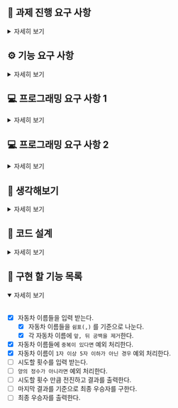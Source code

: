## 🏁 과제 진행 요구 사항

<details>
<summary>자세히 보기</summary>

<br/>

- 미션은 과제를 포크하고 클론하는 것으로 시작한다.

- 기능을 구현하기 전 `README.md` 에 구현 할 기능 목록을 정리하여 추가한다.
- Git의 커밋 단위는 앞 단계에서 `README.md`에 정리한 기능 목록 단위로 추가한다.

</details>

## ⚙️ 기능 요구 사항

<details>
<summary>자세히 보기</summary>

<br/>

> **초간단 자동차 경주 게임을 구현한다.**

- 주어진 횟수 동안 n대의 자동차는 `전진` 또는 `멈출 수` 있다.

- 각 자동차에 이름을 부여할 수 있다. 전진하는 자동차를 출력할 때 이름을 같이 출력한다.
- 각 자동차에 이름은 `쉼표(,)`를 기준으로 구분하며 `이름은 5자이하만 가능`하다.
- 사용자는 몇 번의 이동을 할 것인지 입력할 수 있어야 한다.
- 전진하는 조건은 `0에서 9 사이에서 무작위 값`을 구한 후 그 값이 `4 이상`일 경우이다.
- 게임을 완료한 후 누가 우승했는지 알려준다. 우승자는 `한 명 이상`일 수 있다.
  - 우승자가 `여러 명일 경우 쉼표(,)를 이용`하여 구분한다.
- 사용자가 잘못된 값을 입력할 경우 `[ERROR]` 로 시작하는 메세지와 함께 `Error`를 발생시킨 후 애플리케이션은 종료되어야 한다.

### 📸 입출력 요구 사항

**[입력]**

- 경주할 자동차 이름(이름은 쉼표(,) 기준으로 구분)
- 시도할 횟수

**[출력]**

- 차수별 실행 결과
- 단독 우승자 안내 문구
- 공동 우승자 안내 문구

**실행 결과 예시**

```tsx
경주할 자동차 이름을 입력하세요.(이름은 쉼표(,) 기준으로 구분)
pobi,woni,jun
시도할 횟수는 몇 회인가요?
5

실행 결과
pobi : -
woni :
jun : -

pobi : --
woni : -
jun : --

pobi : ---
woni : --
jun : ---

pobi : ----
woni : ---
jun : ----

pobi : -----
woni : ----
jun : -----

최종 우승자 : pobi, jun
```

</details>

## 💻 프로그래밍 요구 사항 1

<details>
<summary>자세히 보기</summary>
<br/>

- Node.js 20.17.0 버전에서 실행 가능해야 한다.

- 프로그램 실행의 시작점은 `App.js` 의 `run()` 이다.
- `package.json` 은 변경할 수 없으며, 제공된 라이브러리만 사용해야 한다.
- 프로그램 종료 시 `process.exit()`를 호출하지 않는다.
- 프로그래밍 요구 사항에서 달리 명시하지 않는 한 파일, 패키지 등의 이름을 바꾸거나 이동하지 않는다.
- 자바스크립트 코드 컨벤션을 지키면서 코드를 작성한다.

</details>

## 💻 프로그래밍 요구 사항 2

<details>
<summary>자세히 보기</summary>
<br/>

- depth는 2까지만 허용한다.

  - while문안에 if문이 있다면 depth는 2이다.

  - 조건과 분기를 위한 인덴트가 2depth가 넘지 않는 것을 의미한다.
  - 단순히 가독성을 위해 depth가 깊어지는 경우는 작성 가능하다.

- 삼항 연산자는 사용하지 않는다.
- 함수가 한 가지 일만 하도록 최대한 작게 만들기
- Jest를 이용하여 정리한 기능 목록이 정상적으로 작동하는지 테스트한다.

</details>

## 🤔 생각해보기

<details>
<summary>자세히 보기</summary>

### 가설 1. 자동차 이름에 중복을 허용할지?

→ **전진할 때는 입력한 순서로 구분할 수 있지만, 최종 결과에서 자동차의 이름만 출력하기 때문에 어떤 자동차가 우승했는지 알 수 없기 때문에 중복 금지**

### 가설 2. 자동차 이름에 공백은 어떻게 처리할지?

`1. 모든 공백 허용`, `2. 모든 공백 제거(앞, 뒤, 중간)`, `3. 앞, 뒤 공백만 제거`

- 문자열 중간에 있는 공백은 유저가 확인하기 쉽고 의도적으로 입력된 경우가 많을 것 같다.
- 하지만 앞, 뒤 공백은 실수로 입력되는 경우가 많은 것 같아서 제거해주면 좋을 것 같다.

→ **`앞, 뒤 공백만 제거`**

### 가설 3. 자동차 이름에 빈 문자열이 오는 경우

→ **예외 처리 하기, `최소 1자 이상 5자 이하로 제한`**

### 가설 4. 시도할 횟수에 음수나 소수가 오는 경우

→ **양의 정수 이외의 값은 모두 예외 처리하기**

</details>

## 📝 코드 설계

<details>
<summary>자세히 보기</summary>
<br/>

1. 자동차 이름들을 입력 받는다.

2. 자동차 이름들을 `쉼표(,)` 를 기준으로 나눈다.
3. 각 자동차 이름에 `앞, 뒤 공백을 제거`한다.
4. 자동차 이름들에 `중복이 있다면` 예외 처리한다.
5. 자동차 이름이 `1자 이상 5자 이하가 아닌 경우` 예외 처리한다.
6. 시도할 횟수를 입력 받는다.
7. `양의 정수가 아니라면` 예외 처리한다.
8. 시도할 횟수 만큼 전진하고 결과를 출력한다.
9. 결과를 보고 최종 우승자를 구한다.
10. 최종 우승자를 출력한다.

</details>

## 🎯 구현 할 기능 목록

<details open>
<summary>자세히 보기</summary>
<br/>

- [x] 자동차 이름들을 입력 받는다.
  - [x] 자동차 이름들을 `쉼표(,)` 를 기준으로 나눈다.
  - [x] 각 자동차 이름에 `앞, 뒤 공백을 제거`한다.
- [x] 자동차 이름들에 `중복이 있다면` 예외 처리한다.
- [x] 자동차 이름이 `1자 이상 5자 이하가 아닌 경우` 예외 처리한다.
- [ ] 시도할 횟수를 입력 받는다.
- [ ] `양의 정수가 아니라면` 예외 처리한다.
- [ ] 시도할 횟수 만큼 전진하고 결과를 출력한다.
- [ ] 마지막 결과를 기준으로 최종 우승자를 구한다.
- [ ] 최종 우승자를 출력한다.

</details>
